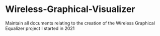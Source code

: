# Wireless-Graphical-Visualizer
Maintain all documents relating to the creation of the Wireless Graphical Equalizer project I started in 2021
